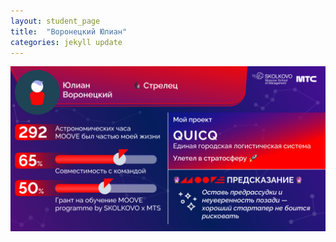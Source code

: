 ```yaml
---
layout: student_page
title:  "Воронецкий Юлиан"
categories: jekyll update
---
```

<img class="img-fluid" src="/img/posts/Воронецкий Юлиан.png" alt="moove-1">
